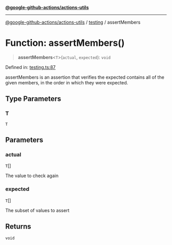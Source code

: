 [**@google-github-actions/actions-utils**](../../README.md)

***

[@google-github-actions/actions-utils](../../modules.md) / [testing](../README.md) / assertMembers

# Function: assertMembers()

> **assertMembers**\<`T`\>(`actual`, `expected`): `void`

Defined in: [testing.ts:87](https://github.com/google-github-actions/actions-utils/blob/main/src/testing.ts#L87)

assertMembers is an assertion that verifies the expected contains all of the
given members, in the order in which they were expected.

## Type Parameters

### T

`T`

## Parameters

### actual

`T`[]

The value to check again

### expected

`T`[]

The subset of values to assert

## Returns

`void`
